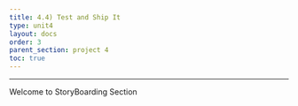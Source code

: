 ```yaml
---
title: 4.4) Test and Ship It
type: unit4
layout: docs
order: 3
parent_section: project 4
toc: true
---
```

<hr>
Welcome to StoryBoarding Section